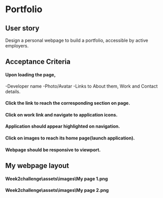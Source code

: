 # Portfolio
## User story
Design a personal webpage to build a portfolio, accessible by active employers.
## Acceptance Criteria
#### Upon loading the page,
-Developer name
-Photo/Avatar
-Links to About them, Work and Contact details.
#### Click the link to reach the corresponding section on page.
#### Click on work link and navigate to application icons.
#### Application should appear highlighted on navigation.
#### Click on images to reach its home page(launch application).
#### Webpage should be responsive to viewport.

## My webpage layout

#### Week2challenge\assets\images\My page 1.png
#### Week2challenge\assets\images\My page 2.png